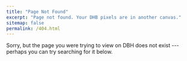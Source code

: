 ```yaml
---
title: "Page Not Found"
excerpt: "Page not found. Your DHB pixels are in another canvas."
sitemap: false
permalink: /404.html
---
```


Sorry, but the page you were trying to view on DBH does not exist --- perhaps you can try searching for it below.

<script>
  var GOOG_FIXURL_LANG = 'en';
  var GOOG_FIXURL_SITE = '{{ site.url }}'
</script>
<script src="https://linkhelp.clients.google.com/tbproxy/lh/wm/fixurl.js">
</script>

